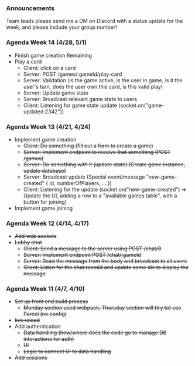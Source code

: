 ### Announcements

Team leads please send me a DM on Discord with a status update for the week, and please include your group number!

### Agenda Week 14 (4/28, 5/1)

- Finish game creation
  Remaining
- Play a card
  - Client: click on a card
  - Server: POST /games/:gameId/play-card
  - Server: Validation (is the game active, is the user in game, is it the user's turn, does the user own this card, is this valid play)
  - Server: Update game state
  - Server: Broadcast relevant game state to users
  - Client: Listening for game state update (socket.on("game-updated:2342"))

### Agenda Week 13 (4/21, 4/24)

- Implement game creation
  - ~~Client: Do something (fill out a form to create a game)~~
  - ~~Server: Implement endpoint to receive that something (POST /games)~~
  - ~~Server: Do something with it (update state) (Create game instance, update database)~~
  - Server: Broadcast update (Special event/message "new-game-created" { id, numberOfPlayers, ... })
  - Client: Listening for the update (socket.on("new-game-created") => Update the UI, adding a row to a "available games table", with a button for joining)
- Implement game joining

### Agenda Week 12 (4/14, 4/17)

- ~~Add web sockets~~
- ~~Lobby chat~~
  - ~~Client: Send a message to the server using POST /chat/0~~
  - ~~Server: Implement endpoint POST /chat/:gameId~~
  - ~~Server: Read the message from the body and broadcast to all users~~
  - ~~Client: Listen for the chat:roomId and update some div to display the message~~

### Agenda Week 11 (4/7, 4/10)

- ~~Set up front end build process~~
  - ~~Monday section used webpack, Thursday section will (try to) use Parcel (no config)~~
- ~~live reload~~
- Add authentication
  - ~~Data handling (how/where does the code go to manage DB interactions for auth)~~
  - ~~UI~~
  - ~~Logic to connect UI to data handling~~
- ~~Add sessions~~
